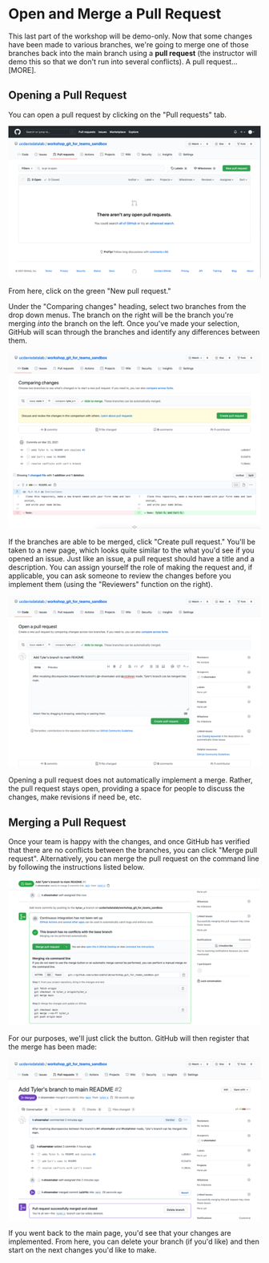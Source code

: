 Open and Merge a Pull Request
=============================

This last part of the workshop will be demo-only. Now that some changes have 
been made to various branches, we're going to merge one of those branches back 
into the main branch using a **pull request** (the instructor will demo this so 
that we don't run into several conflicts). A pull request... [MORE].

Opening a Pull Request
----------------------

You can open a pull request by clicking on the "Pull requests" tab.

![](./img/github_pull_requests.png)

From here, click on the green "New pull request."

Under the "Comparing changes" heading, select two branches from the drop down 
menus. The branch on the right will be the branch you're merging _into_ the 
branch on the left. Once you've made your selection, GitHub will scan through 
the branches and identify any differences between them.

![](./img/github_compare_changes.png)

If the branches are able to be merged, click "Create pull request." You'll be 
taken to a new page, which looks quite similar to the what you'd see if you 
opened an issue. Just like an issue, a pull request should have a title and a 
description. You can assign yourself the role of making the request and, if 
applicable, you can ask someone to review the changes before you implement them 
(using the "Reviewers" function on the right).

![](./img/github_write_a_pull_request.png)

Opening a pull request does not automatically implement a merge. Rather, the 
pull request stays open, providing a space for people to discuss the changes, 
make revisions if need be, etc.

Merging a Pull Request
----------------------

Once your team is happy with the changes, and once GitHub has verified that 
there are no conflicts between the branches, you can click "Merge pull request".
Alternatively, you can merge the pull request on the command line by following 
the instructions listed below.

![](./img/github_no_conflicts.png)

For our purposes, we'll just click the button. GitHub will then register that 
the merge has been made:

![](./img/github_successful_pull_merge.png)

If you went back to the main page, you'd see that your changes are implemented. 
From here, you can delete your branch (if you'd like) and then start on the 
next changes you'd like to make.
